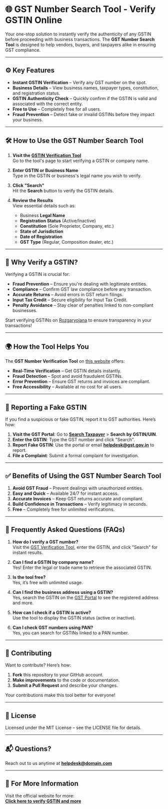 # 🌐 GST Number Search Tool - Verify GSTIN Online

Your one-stop solution to instantly verify the authenticity of any GSTIN before proceeding with business transactions. The **GST Number Search Tool** is designed to help vendors, buyers, and taxpayers alike in ensuring GST compliance.

---

## ⚙️ Key Features

- **Instant GSTIN Verification** – Verify any GST number on the spot.
- **Business Details** – View business names, taxpayer types, constitution, and registration status.
- **GSTIN Authenticity Check** – Quickly confirm if the GSTIN is valid and associated with the correct entity.
- **Free to Use** – Completely free for all users.
- **Fraud Prevention** – Detect fake or invalid GSTINs before they impact your business.

---

## 🛠️ How to Use the GST Number Search Tool

1. **Visit the [GSTIN Verification Tool](https://www.Rozgaryojana.in)**  
   Go to the tool's page to start verifying a GSTIN or company name.

2. **Enter GSTIN or Business Name**  
   Type in the GSTIN or business's legal name you wish to verify.

3. **Click "Search"**  
   Hit the **Search** button to verify the GSTIN details.

4. **Review the Results**  
   View essential details such as:
   - Business **Legal Name**
   - **Registration Status** (Active/Inactive)
   - **Constitution** (Sole Proprietor, Company, etc.)
   - **State of Jurisdiction**
   - **Date of Registration**
   - **GST Type** (Regular, Composition dealer, etc.)

---

## 🎯 Why Verify a GSTIN?

Verifying a GSTIN is crucial for:

- **Fraud Prevention** – Ensure you're dealing with legitimate entities.
- **Compliance** – Confirm GST law compliance before any transaction.
- **Accurate Returns** – Avoid errors in GST return filings.
- **Input Tax Credit** – Secure eligibility for Input Tax Credit.
- **Penalty Avoidance** – Stay clear of penalties linked to non-compliant businesses.

Start verifying GSTINs on [Rozgaryojana](https://www.Rozgaryojana.in) to ensure transparency in your transactions!

---

## 🌍 How the Tool Helps You

The **GST Number Verification Tool** on [this website](https://www.Rozgaryojana.in) offers:

- **Real-Time Verification** – Get GSTIN details instantly.
- **Fraud Detection** – Spot and avoid fraudulent GSTINs.
- **Error Prevention** – Ensure GST returns and invoices are compliant.
- **Free Accessibility** – Available at no cost for all users.

---

## 🚩 Reporting a Fake GSTIN

If you find a suspicious or fake GSTIN, report it to GST authorities. Here’s how:

1. **Visit the GST Portal**: Go to **[Search Taxpayer](https://www.Rozgaryojana.in)** > **Search by GSTIN/UIN**.
2. **Enter the GSTIN**: Type the GST number and click "Search".
3. **Report Fake GSTIN**: Use the portal or email **helpdesk@gst.gov.in** to report.
4. **File a Complaint**: Submit a formal complaint for investigation.

---

## ✅ Benefits of Using the GST Number Search Tool

1. **Avoid GST Fraud** – Prevent dealings with unauthorized entities.
2. **Easy and Quick** – Available 24/7 for instant access.
3. **Accurate Invoices** – Keep GST returns accurate and compliant.
4. **Build Confidence in Transactions** – Verify legitimacy in seconds.
5. **Free** – Completely free for unlimited verifications.

---

## 📖 Frequently Asked Questions (FAQs)

1. **How do I verify a GST number?**  
   Visit the [GST Verification Tool](https://www.Rozgaryojana.in), enter the GSTIN, and click "Search" for instant results.

2. **Can I find a GSTIN by company name?**  
   Yes! Enter the legal or trade name to retrieve the associated GSTIN.

3. **Is the tool free?**  
   Yes, it’s free with unlimited usage.

4. **Can I find the business address using a GSTIN?**  
   Yes, search the GSTIN on the [GST Portal](https://www.Rozgaryojana.in) to see the registered address and more.

5. **How can I check if a GSTIN is active?**  
   Use the tool to display the GSTIN status (active or inactive).

6. **Can I check GST numbers using PAN?**  
   Yes, you can search for GSTINs linked to a PAN number.

---

## 🤝 Contributing

Want to contribute? Here’s how:

1. **Fork** this repository to your GitHub account.
2. **Make improvements** to the code or documentation.
3. **Submit a Pull Request** and describe your changes.

Your contributions make this tool better for everyone!

---

## 📜 License

Licensed under the MIT License – see the LICENSE file for details.

---

## 📬 Questions?

Reach out to us anytime at **helpdesk@domain.com**

---

## 🔗 For More Information

Visit the official website for more:  
[**Click here to verify GSTIN and more**](https://www.Rozgaryojana.in)
